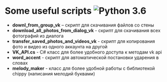 Some useful scripts ![Python 3.6](https://pp.userapi.com/c846523/v846523407/b716d/N3RXKWFcPS0.jpg)
======
* **downl_from_group_vk** – скрипт для скачивания файлов со стены
* **download_all_photos_from_dialog_vk** - скрипт для скачивания всех фотографий из диалога
* **transfer_saved_photos_and_videos_vk** - скрипт для копирования фото и видео из одного аккаунта на другой
* **VK_API.cs** - C# класс для более удобного доступа к методам vk api
* **word_accent** - скрипт для автоматической постановки ударения в словах
* **melody_maker** - класс для более удобной работы с библиотекой chippy (написания мелодий буквами)
